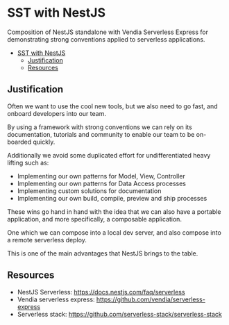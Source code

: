 # SST with NestJS

Composition of NestJS standalone with Vendia Serverless Express for demonstrating strong conventions applied to serverless applications.

- [SST with NestJS](#sst-with-nestjs)
  - [Justification](#justification)
  - [Resources](#resources)

## Justification

Often we want to use the cool new tools, but we also need to go fast, and onboard developers into our team.

By using a framework with strong conventions we can rely on its documentation, tutorials and community to enable our team to be on-boarded quickly.

Additionally we avoid some duplicated effort for undifferentiated heavy lifting such as:

- Implementing our own patterns for Model, View, Controller
- Implementing our own patterns for Data Access processes
- Implementing custom solutions for documentation
- Implementing our own build, compile, preview and ship processes

These wins go hand in hand with the idea that we can also have a portable application, and more specifically, a composable application.

One which we can compose into a local dev server, and also compose into a remote serverless deploy.

This is one of the main advantages that NestJS brings to the table.

## Resources

- NestJS Serverless: https://docs.nestjs.com/faq/serverless
- Vendia serverless express: https://github.com/vendia/serverless-express
- Serverless stack: https://github.com/serverless-stack/serverless-stack
